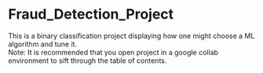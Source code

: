 # Fraud_Detection_Project
This is a binary classification project displaying how one might choose a ML algorithm and tune it.<br>
Note: It is recommended that you open project in a google collab environment to sift through the table of contents.
